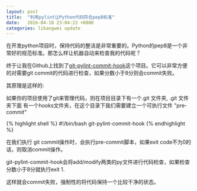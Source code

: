 ```yaml
---
layout: post
title:  "利用pylint让Python代码符合pep8标准"
date:   2016-04-18 23:04:22 +0800
categories: likangwei update
---
```


在开发python项目时，保持代码的整洁是非常重要的。Python的pep8是一个非常好的规范标准。那怎么样让机器自动来检查我的代码呢？

终于让我在Github上找到了[git-pylint-commit-hook][git-pylint-commit-hook]这个项目。它可以非常方便的对需要git commit的代码进行检查，如果分数小于8分则会commit失败。

其原理是这样的:

如果你的项目使用了git来管理代码，则在项目目录下有一个.git 文件夹, .git 文件夹下面 有一个hooks文件夹，在这个目录下我们需要建立一个可执行文件
"pre-commit"

{% highlight shell %}
#!/bin/bash
git-pylint-commit-hook
{% endhighlight %}

在我们执行 git commit操作时，会执行pre-commit脚本，如果exit code不为0的话，则取消commit操作。

git-pylint-commit-hook会将add/modify两类的py文件进行代码检查，如果检查分数小于8分就执行exit 1. 


这样就会commit失败，强制性的将代码保持一个比较干净的状态。

[git-pylint-commit-hook]: https://github.com/sebdah/git-pylint-commit-hook
